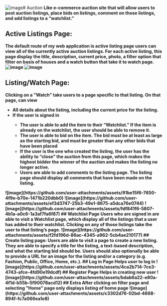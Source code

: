 ![image](https://github.com/user-attachments/assets/a73820dd-a417-4120-a0ca-dc3fb89e095b)# Auction
<b>Like e-commerce auction site that will allow users to post auction listings, place bids on listings, comment on those listings, and add listings to a “watchlist.”<b>
## Active Listings Page: 
The default route of my web application is active listing page users can view all of the currently active auction listings. For each active listing, this page display the title, description, current price, photo, a filter option that filter on basis of houses and a watch button that take it to watch page.
![image](https://github.com/user-attachments/assets/2bb10ec0-f4ea-4c81-8b6b-ad78655357f4)
![image](https://github.com/user-attachments/assets/0a45f864-bfab-410f-bf68-ff4f2021b8f3)
## Listing/Watch Page:
Clicking on a "Watch" take users to a page specific to that listing. On that page, can view 
<ul>
  <li>All details about the listing, including the current price for the listing.</li>
  <li>If the user is signed in</li>
  <ul>
      <li> The user is able to add the item to their “Watchlist.” If the item is already on the watchlist, the user should be able to remove it.</li>
  <li> The user is able to bid on the item. The bid must be at least as large as the starting bid, and must be greater than any other bids that have been placed </li>
    <li>If the user is the one who created the listing, the user has the ability to “close” the auction from this page, which makes the highest bidder the winner of the auction and makes the listing no longer active.</li>
    <li>Users are able to add comments to the listing page. The listing page should display all comments that have been made on the listing.</li>
  </ul>
</ul>
![image](https://github.com/user-attachments/assets/91be15f6-7650-4f9e-b70e-1471b220dbb0)
![image](https://github.com/user-attachments/assets/ef3d3747-25b3-49e1-8675-a5dca76e0744)
![image](https://github.com/user-attachments/assets/fdf841f6-5807-4b1a-a0c6-1a3af7fa6f87)
## Watchlist Page
Users who are signed in are able to visit a Watchlist page, which display all of the listings that a user has added to their watchlist. Clicking on any of those listings take the user to that listing’s page.
![image](https://github.com/user-attachments/assets/f2fd196d-86ac-4345-a962-5cb4ae210177)
## Create listing page:
 Users are able to visit a page to create a new listing. They are able to specify a title for the listing, a text-based description, and what the starting bid should be. Users should also optionally be able to provide a URL for an image for the listing and/or a category (e.g. Fashion, Public, Office, Home, etc.).
## Log in Page
Helps user to log in
![image](https://github.com/user-attachments/assets/4ca2b714-7ce3-4743-afce-4fd90e19dcdf)
## Register Page
Helps in creating new user
![image](https://github.com/user-attachments/assets/bdab6a22-e80a-4f1d-b55b-5f90078acd12)
## Extra
After clicking on filter page and selecting "Home" page only displays listing of home page
![image](https://github.com/user-attachments/assets/c3302d76-02bd-4668-894f-fc7a066ea1e8)





